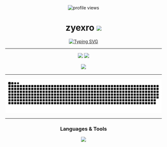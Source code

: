 <div align="center">
  <!-- Profile Views Counter -->
  <img src="https://komarev.com/ghpvc/?username=zyexro&label=Profile+Views&color=blueviolet&style=flat-square" alt="profile views"/>
  
  <h1>
    zyexro
    <img src="https://media.giphy.com/media/VbnUQpnihPSIgIXuZv/giphy.gif" width="30px"/>
  </h1>
  
  <!-- Animated Typing Description -->
  <a href="https://git.io/typing-svg">
    <img src="https://readme-typing-svg.demolab.com?font=Fira+Code&weight=700&size=22&pause=1000&color=00BFFF&center=true&vCenter=true&width=435&lines=Opensource+Fun;Low+Level+Learning;" alt="Typing SVG" />
  </a>
</div>

<hr>

<!-- Stats and Top Languages side-by-side -->
<div align="center">
  <img width="42%" src="https://github-readme-stats-one-bice.vercel.app/api?username=zyexro&show_icons=true&include_all_commits=true&count_private=true&theme=react&hide_border=true&role=OWNER,ORGANIZATION_MEMBER,COLLABORATOR" />
  <img width="42%" src="https://github-readme-stats-one-bice.vercel.app/api/top-langs/?username=zyexro&layout=compact&theme=react&hide_border=true&langs_count=8&card_width=340" />
</div>

<!-- GitHub Trophies -->
<div align="center">
  <br>
  <a href="https://github.com/ryo-ma/github-profile-trophy">
    <img src="https://github-profile-trophy.vercel.app/?username=zyexro&theme=dracula&column=7&margin-w=15&margin-h=15" />
  </a>
</div>

<hr>

<!-- GitHub Contribution Snake -->
<div align="center">
  <a href="https://github.com/platane/platane">
    <picture>
      <source media="(prefers-color-scheme: dark)" srcset="https://raw.githubusercontent.com/platane/platane/output/github-contribution-grid-snake-dark.svg">
      <source media="(prefers-color-scheme: light)" srcset="https://raw.githubusercontent.com/platane/platane/output/github-contribution-grid-snake.svg">
      <img alt="github contribution grid snake" src="https://raw.githubusercontent.com/platane/platane/output/github-contribution-grid-snake.svg">
    </picture>
  </a>
</div>

<hr>

<!-- Animated Skill Icons -->
<div align="center">
  <h3>Languages & Tools</h3>
  <p>
    <a href="https://skillicons.dev">
      <img src="https://skillicons.dev/icons?i=c,bsd,bash,linux,git,android,elysia,linux,vim,py&perline=10" />
    </a>
  </p>
